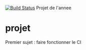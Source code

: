 
[![Build Status](https://travis-ci.org/jwang04/projet.svg?branch=master)](https://travis-ci.org/jwang04/projet)
Projet de l'annee
# projet
Premier sujet : faire fonctionner le CI
